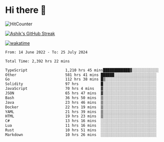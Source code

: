 # Hi there 👋

![HitCounter](https://hits.seeyoufarm.com/api/count/incr/badge.svg?url=https%3A%2F%2Fgithub.com%2Fashrhmn1212%2Fhit-counter)

<!-- ![Contribution Graph](https://github-readme-activity-graph.cyclic.app/graph?username=ashrhmn) -->


<!-- [![Top Langs](https://github-readme-stats.vercel.app/api/top-langs/?username=ashrhmn&layout=compact&theme=synthwave&langs_count=10&card_width=445)](https://github.com/anuraghazra/github-readme-stats) -->

[![Ashik's GitHub Streak](https://github-readme-streak-stats.herokuapp.com/?user=ashrhmn&theme=blood&fire=DD7F1C&background=151515&dates=9f9f9f&border=DD2727)](https://git.io/streak-stats)

<!-- ![Ashik's GitHub stats](https://github-readme-stats.vercel.app/api/?username=ashrhmn&show_icons=true&title_color=fff&icon_color=79ff97&text_color=9f9f9f&bg_color=151515) -->

[![wakatime](https://wakatime.com/badge/user/3df86613-ba63-4631-8e65-0ff18e7becad.svg)](https://wakatime.com/@3df86613-ba63-4631-8e65-0ff18e7becad)

<!--START_SECTION:waka-->

```txt
From: 14 June 2022 - To: 25 July 2024

Total Time: 2,392 hrs 22 mins

TypeScript                 1,210 hrs 45 mins████████████▓░░░░░░░░░░░░   50.61 %
Other                      581 hrs 41 mins ██████░░░░░░░░░░░░░░░░░░░   24.31 %
Go                         112 hrs 38 mins █▒░░░░░░░░░░░░░░░░░░░░░░░   04.71 %
Solidity                   97 hrs          █░░░░░░░░░░░░░░░░░░░░░░░░   04.06 %
JavaScript                 70 hrs 4 mins   ▓░░░░░░░░░░░░░░░░░░░░░░░░   02.93 %
JSON                       65 hrs 47 mins  ▓░░░░░░░░░░░░░░░░░░░░░░░░   02.75 %
Bash                       36 hrs 50 mins  ▒░░░░░░░░░░░░░░░░░░░░░░░░   01.54 %
Java                       23 hrs 46 mins  ▒░░░░░░░░░░░░░░░░░░░░░░░░   00.99 %
Docker                     22 hrs 19 mins  ▒░░░░░░░░░░░░░░░░░░░░░░░░   00.93 %
YAML                       21 hrs 39 mins  ▒░░░░░░░░░░░░░░░░░░░░░░░░   00.91 %
HTML                       19 hrs 23 mins  ▒░░░░░░░░░░░░░░░░░░░░░░░░   00.81 %
C#                         13 hrs 16 mins  ░░░░░░░░░░░░░░░░░░░░░░░░░   00.56 %
Lua                        11 hrs 16 mins  ░░░░░░░░░░░░░░░░░░░░░░░░░   00.47 %
Rust                       10 hrs 51 mins  ░░░░░░░░░░░░░░░░░░░░░░░░░   00.45 %
Markdown                   10 hrs 26 mins  ░░░░░░░░░░░░░░░░░░░░░░░░░   00.44 %
```

<!--END_SECTION:waka-->


<!--### Most Used Languages
<img src="https://wakatime.com/share/@ashrhmn/24ecb986-5bf8-4607-af7f-0aab08908d8c.png" />

### Favourite Tools
<img src="https://wakatime.com/share/@ashrhmn/f4e08015-f3bc-460a-9228-95a3ba11c604.png" />-->
